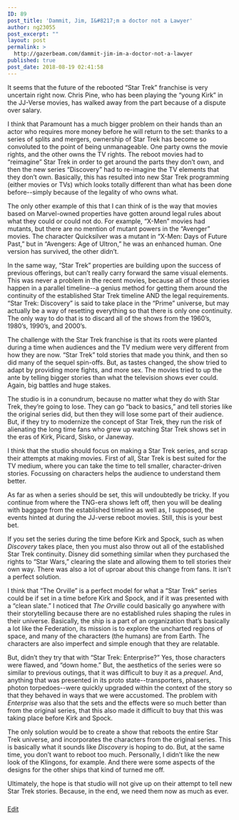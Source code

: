 ```yaml
---
ID: 89
post_title: 'Dammit, Jim, I&#8217;m a doctor not a Lawyer'
author: ng23055
post_excerpt: ""
layout: post
permalink: >
  http://gazerbeam.com/dammit-jim-im-a-doctor-not-a-lawyer
published: true
post_date: 2018-08-19 02:41:58
---
```

It seems that the future of the rebooted “Star Trek” franchise is very uncertain right now. Chris Pine, who has been playing the “young Kirk” in the JJ-Verse movies, has walked away from the part because of a dispute over salary.

I think that Paramount has a much bigger problem on their hands than an actor who requires more money before he will return to the set: thanks to a series of splits and mergers, ownership of Star Trek has become so convoluted to the point of being unmanageable. One party owns the movie rights, and the other owns the TV rights. The reboot movies had to “reimagine” Star Trek in order to get around the parts they don’t own, and then the new series “Discovery” had to re-imagine the TV elements that they don’t own. Basically, this has resulted into new Star Trek programming (either movies or TVs) which looks totally different than what has been done before--simply because of the legality of who owns what.

The only other example of this that I can think of is the way that movies based on Marvel-owned properties have gotten around legal rules about what they could or could not do. For example, “X-Men” movies had mutants, but there are no mention of mutant powers in the “Avenger” movies. The character Quicksilver was a mutant in “X-Men: Days of Future Past,” but in “Avengers: Age of Ultron,” he was an enhanced human. One version has survived, the other didn’t.

In the same way, “Star Trek” properties are building upon the success of previous offerings, but can’t really carry forward the same visual elements. This was never a problem in the recent movies, because all of those stories happen in a parallel timeline--a genius method for getting them around the continuity of the established Star Trek timeline AND the legal requirements. “Star Trek: Discovery” is said to take place in the “Prime” universe, but may actually be a way of resetting everything so that there is only one continuity. The only way to do that is to discard all of the shows from the 1960’s, 1980’s, 1990’s, and 2000’s.

The challenge with the Star Trek franchise is that its roots were planted during a time when audiences and the TV medium were very different from how they are now. “Star Trek” told stories that made you think, and then so did many of the sequel spin-offs. But, as tastes changed, the show tried to adapt by providing more fights, and more sex. The movies tried to up the ante by telling bigger stories than what the television shows ever could. Again, big battles and huge stakes.

The studio is in a conundrum, because no matter what they do with Star Trek, they’re going to lose. They can go “back to basics,” and tell stories like the original series did, but then they will lose some part of their audience. But, if they try to modernize the concept of Star Trek, they run the risk of alienating the long time fans who grew up watching Star Trek shows set in the eras of Kirk, Picard, Sisko, or Janeway.

I think that the studio should focus on making a Star Trek series, and scrap their attempts at making movies. First of all, Star Trek is best suited for the TV medium, where you can take the time to tell smaller, character-driven stories. Focussing on characters helps the audience to understand them better.

As far as when a series should be set, this will undoubtedly be tricky. If you continue from where the TNG-era shows left off, then you will be dealing with baggage from the established timeline as well as, I supposed, the events hinted at during the JJ-verse reboot movies. Still, this is your best bet.

If you set the series during the time before Kirk and Spock, such as when <i>Discovery </i>takes place, then you must also throw out all of the established Star Trek continuity. Disney did something similar when they purchased the rights to “Star Wars,” clearing the slate and allowing them to tell stories their own way. There was also a lot of uproar about this change from fans. It isn’t a perfect solution.

I think that “The Orville” is a perfect model for what a “Star Trek” series could be if set in a time before Kirk and Spock, and if it was presented with a “clean slate.” I noticed that <i>The Orville </i>could basically go anywhere with their storytelling because there are no established rules shaping the rules in their universe. Basically, the ship is a part of an organization that’s basically a lot like the Federation, its mission is to explore the uncharted regions of space, and many of the characters (the humans) are from Earth. The characters are also imperfect and simple enough that they are relatable.

But, didn’t they try that with “Star Trek: Enterprise?” Yes, those characters were flawed, and “down home.” But, the aesthetics of the series were so similar to previous outings, that it was difficult to buy it as a <i>prequel</i>. And, anything that was presented in its proto state--transporters, phasers, photon torpedoes--were quickly upgraded within the context of the story so that they behaved in ways that we were accustomed. The problem with <i>Enterprise</i> was also that the sets and the effects were so much better than from the original series, that this also made it difficult to buy that this was taking place before Kirk and Spock.

The only solution would be to create a show that reboots the entire Star Trek universe, and incorporates the characters from the original series. This is basically what it sounds like <i>Discovery </i>is hoping to do. But, at the same time, you don’t want to reboot too much. Personally, I didn’t like the new look of the Klingons, for example. And there were some aspects of the designs for the other ships that kind of turned me off.

Ultimately, the hope is that studio will not give up on their attempt to tell new Star Trek stories. Because, in the end, we need them now as much as ever.

###

<a href="https://docs.google.com/document/d/14szsDWl7zw3HD5pk8LOvZCJfN_1K1HxVcTitcMddS78/edit?usp=sharing">Edit</a>